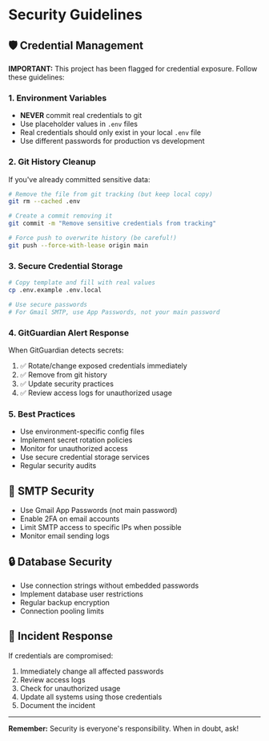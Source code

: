 # Security Guidelines

## 🛡️ Credential Management

**IMPORTANT:** This project has been flagged for credential exposure. Follow these guidelines:

### 1. Environment Variables
- **NEVER** commit real credentials to git
- Use placeholder values in `.env` files
- Real credentials should only exist in your local `.env` file
- Use different passwords for production vs development

### 2. Git History Cleanup
If you've already committed sensitive data:

```bash
# Remove the file from git tracking (but keep local copy)
git rm --cached .env

# Create a commit removing it
git commit -m "Remove sensitive credentials from tracking"

# Force push to overwrite history (be careful!)
git push --force-with-lease origin main
```

### 3. Secure Credential Storage
```bash
# Copy template and fill with real values
cp .env.example .env.local

# Use secure passwords
# For Gmail SMTP, use App Passwords, not your main password
```

### 4. GitGuardian Alert Response
When GitGuardian detects secrets:
1. ✅ Rotate/change exposed credentials immediately
2. ✅ Remove from git history 
3. ✅ Update security practices
4. ✅ Review access logs for unauthorized usage

### 5. Best Practices
- Use environment-specific config files
- Implement secret rotation policies
- Monitor for unauthorized access
- Use secure credential storage services
- Regular security audits

## 📧 SMTP Security
- Use Gmail App Passwords (not main password)
- Enable 2FA on email accounts
- Limit SMTP access to specific IPs when possible
- Monitor email sending logs

## 🔒 Database Security
- Use connection strings without embedded passwords
- Implement database user restrictions
- Regular backup encryption
- Connection pooling limits

## 🚨 Incident Response
If credentials are compromised:
1. Immediately change all affected passwords
2. Review access logs
3. Check for unauthorized usage
4. Update all systems using those credentials
5. Document the incident

---
**Remember:** Security is everyone's responsibility. When in doubt, ask!
